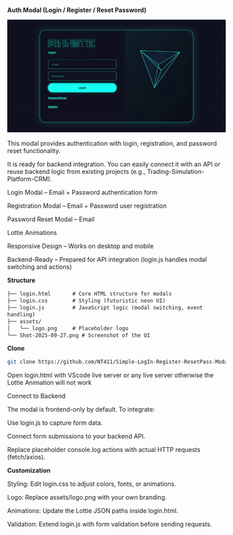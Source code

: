 **Auth Modal (Login / Register / Reset Password)**

![Login Modal Screenshot](modal.gif)

This modal provides authentication with login, registration, and password reset functionality.

It is ready for backend integration. You can easily connect it with an API or reuse backend logic from existing projects (e.g., Trading-Simulation-Platform-CRM).

Login Modal – Email + Password authentication form

Registration Modal – Email + Password user registration

Password Reset Modal – Email 

Lottie Animations 

Responsive Design – Works on desktop and mobile

Backend-Ready – Prepared for API integration (login.js handles modal switching and actions)


**Structure**
```
├── login.html       # Core HTML structure for modals
├── login.css        # Styling (futuristic neon UI)
├── login.js         # JavaScript logic (modal switching, event handling)
├── assets/
│   └── logo.png     # Placeholder logo
└── Shot-2025-09-27.png # Screenshot of the UI
```
**Clone**
```bash
git clone https://github.com/NT411/Simple-LogIn-Register-ResetPass-Modal.git
```
Open login.html with VScode live server or any live server otherwise the Lottie Animation will not work
  
Connect to Backend

The modal is frontend-only by default. To integrate:

Use login.js to capture form data.

Connect form submissions to your backend API.

Replace placeholder console.log actions with actual HTTP requests (fetch/axios).

**Customization**

Styling: Edit login.css to adjust colors, fonts, or animations.

Logo: Replace assets/logo.png with your own branding.

Animations: Update the Lottie JSON paths inside login.html.

Validation: Extend login.js with form validation before sending requests.
   
